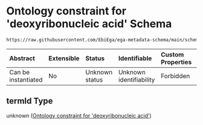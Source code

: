 # Ontology constraint for 'deoxyribonucleic acid' Schema

```txt
https://raw.githubusercontent.com/EbiEga/ega-metadata-schema/main/schemas/EGA.experiment.json#/anyOf/0/if/properties/assayedBiologicalMacromolecule/properties/termId
```



| Abstract            | Extensible | Status         | Identifiable            | Custom Properties | Additional Properties | Access Restrictions | Defined In                                                                           |
| :------------------ | :--------- | :------------- | :---------------------- | :---------------- | :-------------------- | :------------------ | :----------------------------------------------------------------------------------- |
| Can be instantiated | No         | Unknown status | Unknown identifiability | Forbidden         | Allowed               | none                | [EGA.experiment.json\*](../../../schemas/EGA.experiment.json "open original schema") |

## termId Type

unknown ([Ontology constraint for 'deoxyribonucleic acid'](ega-9-anyof-if-the-assayed-molecule-is-deoxyribonucleic-acid-then-the-assay-type-must-be-of-dna-asay-type-if-properties-assayedbiologicalmacromolecule-properties-ontology-constraint-for-deoxyribonucleic-acid.md))
